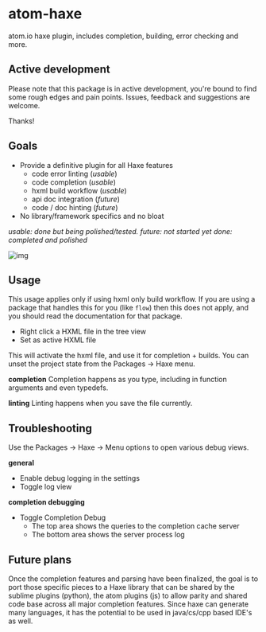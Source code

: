 # atom-haxe
atom.io haxe plugin, includes completion, building, error checking and more.

## Active development
Please note that this package is in active development, you're bound to find
some rough edges and pain points. Issues, feedback and suggestions are welcome.

Thanks!

## Goals

- Provide a definitive plugin for all Haxe features
    - code error linting (_usable_)
    - code completion (_usable_)
    - hxml build workflow (_usable_)
    - api doc integration (_future_)
    - code / doc hinting (_future_)
- No library/framework specifics and no bloat

_usable: done but being polished/tested._
_future: not started yet_
_done: completed and polished_

![img](http://i.imgur.com/rZMbs21.gifv)

## Usage

This usage applies only if using hxml only build workflow.
If you are using a package that handles this for you (like `flow`) then
this does not apply, and you should read the documentation for that package.

- Right click a HXML file in the tree view
- Set as active HXML file

This will activate the hxml file, and use it for completion + builds.
You can unset the project state from the Packages -> Haxe menu.

**completion**
Completion happens as you type, including in function arguments and even typedefs.

**linting**
Linting happens when you save the file currently.

## Troubleshooting

Use the Packages -> Haxe -> Menu options to open various debug views.

**general**
- Enable debug logging in the settings
- Toggle log view

**completion debugging**
- Toggle Completion Debug
    - The top area shows the queries to the completion cache server
    - The bottom area shows the server process log


## Future plans

Once the completion features and parsing have been finalized, the goal
is to port those specific pieces to a Haxe library that can be shared
by the sublime plugins (python), the atom plugins (js) to allow parity
and shared code base across all major completion features. Since haxe
can generate many languages, it has the potential to be used in java/cs/cpp
based IDE's as well.
